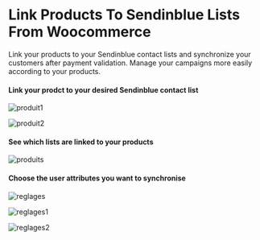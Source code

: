 # Link Products To Sendinblue Lists From Woocommerce

Link your products to your Sendinblue contact lists and synchronize your customers after payment validation.
Manage your campaigns more easily according to your products.

#### Link your prodct to your desired Sendinblue contact list

![produit1](https://user-images.githubusercontent.com/45328592/103710313-036bbf80-4fb5-11eb-9f0b-18d6dd0e19d8.png)

![produit2](https://user-images.githubusercontent.com/45328592/103710347-17afbc80-4fb5-11eb-9c13-f1704a327212.png)

#### See which lists are linked to your products

![produits](https://user-images.githubusercontent.com/45328592/103710377-27c79c00-4fb5-11eb-9561-0cb28560c274.png)

#### Choose the user attributes you want to synchronise

![reglages](https://user-images.githubusercontent.com/45328592/103710988-a4a74580-4fb6-11eb-82f2-e5fc378056a4.png)

![reglages1](https://user-images.githubusercontent.com/45328592/103711003-b25ccb00-4fb6-11eb-9cbf-552e63bd2628.png)

![reglages2](https://user-images.githubusercontent.com/45328592/103711023-bbe63300-4fb6-11eb-8ec3-27870e5f34f3.png)
